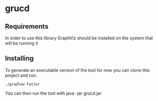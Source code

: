 # grucd

## Requirements
In order to use this library GraphViz should be installed on the system that will be running it

## Installing
To generate an executable version of the tool for now you can clone this project and run:

```
./gradlew FatJar
```

You can then run the tool with 
java -jar grucd.jar